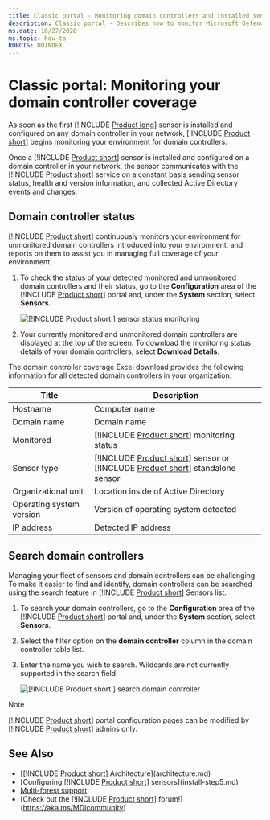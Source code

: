 ```yaml
---
title: Classic portal - Monitoring domain controllers and installed sensors installed on your domain controllers using Microsoft Defender for Identity
description: Classic portal - Describes how to monitor Microsoft Defender for Identity sensors and sensor coverage using Defender for Identity
ms.date: 10/27/2020
ms.topic: how-to
ROBOTS: NOINDEX
---
```


# Classic portal: Monitoring your domain controller coverage

As soon as the first [!INCLUDE [Product long](includes/product-long.md)] sensor is installed and configured on any domain controller in your network, [!INCLUDE [Product short](includes/product-short.md)] begins monitoring your environment for domain controllers.

Once a [!INCLUDE [Product short](includes/product-short.md)] sensor is installed and configured on a domain controller in your network, the sensor communicates with the [!INCLUDE [Product short](includes/product-short.md)] service on a constant basis sending sensor status, health and version information, and collected Active Directory events and changes.

## Domain controller status

[!INCLUDE [Product short](includes/product-short.md)] continuously monitors your environment for unmonitored domain controllers introduced into your environment, and reports on them to assist you in managing full coverage of your environment.

1. To check the status of your detected monitored and unmonitored domain controllers and their status, go to the **Configuration** area of the [!INCLUDE [Product short](includes/product-short.md)] portal and, under the **System** section, select **Sensors**.

    ![[!INCLUDE [Product short.](includes/product-short.md)] sensor status monitoring](media/sensors-status-monitoring.png)

1. Your currently monitored and unmonitored domain controllers are displayed at the top of the screen. To download the monitoring status details of your domain controllers, select **Download Details**.

The domain controller coverage Excel download provides the following information for all detected domain controllers in your organization:

|Title|Description|
|----|----|
|Hostname|Computer name|
|Domain name|Domain name|
|Monitored|[!INCLUDE [Product short](includes/product-short.md)] monitoring status|
|Sensor type|[!INCLUDE [Product short](includes/product-short.md)] sensor or [!INCLUDE [Product short](includes/product-short.md)] standalone sensor|
|Organizational unit|Location inside of Active Directory |
|Operating system version| Version of operating system detected|
|IP address|Detected IP address|

## Search domain controllers

Managing your fleet of sensors and domain controllers can be challenging. To make it easier to find and identify, domain controllers can be searched using the search feature in [!INCLUDE [Product short](includes/product-short.md)] Sensors list.

1. To search your domain controllers, go to the **Configuration** area of the [!INCLUDE [Product short](includes/product-short.md)] portal and, under the **System** section, select **Sensors**.
1. Select the filter option on the **domain controller** column in the domain controller table list.
1. Enter the name you wish to search. Wildcards are not currently supported in the search field.

    ![[!INCLUDE [Product short.](includes/product-short.md)] search domain controller](media/search-sensor.png)

> [!NOTE]
> [!INCLUDE [Product short](includes/product-short.md)] portal configuration pages can be modified by [!INCLUDE [Product short](includes/product-short.md)] admins only.

## See Also

- [[!INCLUDE [Product short](includes/product-short.md)] Architecture](architecture.md)
- [Configuring [!INCLUDE [Product short](includes/product-short.md)] sensors](install-step5.md)
- [Multi-forest support](multi-forest.md)
- [Check out the [!INCLUDE [Product short](includes/product-short.md)] forum!](<https://aka.ms/MDIcommunity>)
